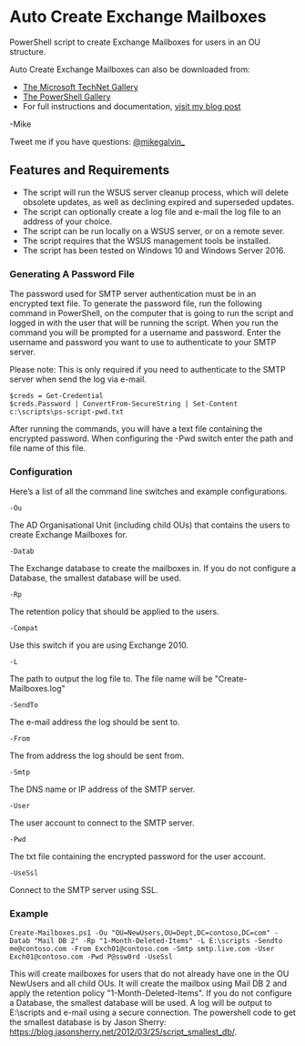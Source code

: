 # Auto Create Exchange Mailboxes

PowerShell script to create Exchange Mailboxes for users in an OU structure.

Auto Create Exchange Mailboxes can also be downloaded from:

* [The Microsoft TechNet Gallery](https://gallery.technet.microsoft.com/scriptcenter/Create-Exchange-Mailboxes-3b54f12c?redir=0)
* [The PowerShell Gallery](https://www.powershellgallery.com/packages/Create-Mailboxes)
* For full instructions and documentation, [visit my blog post](https://gal.vin/2017/06/07/powershell-create-mailboxes)

-Mike

Tweet me if you have questions: [@mikegalvin_](https://twitter.com/mikegalvin_)

## Features and Requirements

* The script will run the WSUS server cleanup process, which will delete obsolete updates, as well as declining expired and superseded updates.
* The script can optionally create a log file and e-mail the log file to an address of your choice.
* The script can be run locally on a WSUS server, or on a remote sever.
* The script requires that the WSUS management tools be installed.
* The script has been tested on Windows 10 and Windows Server 2016.

### Generating A Password File

The password used for SMTP server authentication must be in an encrypted text file. To generate the password file, run the following command in PowerShell, on the computer that is going to run the script and logged in with the user that will be running the script. When you run the command you will be prompted for a username and password. Enter the username and password you want to use to authenticate to your SMTP server.

Please note: This is only required if you need to authenticate to the SMTP server when send the log via e-mail.

```
$creds = Get-Credential
$creds.Password | ConvertFrom-SecureString | Set-Content c:\scripts\ps-script-pwd.txt
```

After running the commands, you will have a text file containing the encrypted password. When configuring the -Pwd switch enter the path and file name of this file.

### Configuration

Here’s a list of all the command line switches and example configurations.
```
-Ou
```
The AD Organisational Unit (including child OUs) that contains the users to create Exchange Mailboxes for.
```
-Datab
```
The Exchange database to create the mailboxes in. If you do not configure a Database, the smallest database will be used.
```
-Rp
```
The retention policy that should be applied to the users.
``` 
-Compat
```
Use this switch if you are using Exchange 2010.
```
-L
```
The path to output the log file to. The file name will be "Create-Mailboxes.log"
```
-SendTo
```
The e-mail address the log should be sent to.
```
-From
```
The from address the log should be sent from.
```
-Smtp
```
The DNS name or IP address of the SMTP server.
```
-User
```
The user account to connect to the SMTP server.
```
-Pwd
```
The txt file containing the encrypted password for the user account.
```
-UseSsl
```
Connect to the SMTP server using SSL.

### Example

```
Create-Mailboxes.ps1 -Ou "OU=NewUsers,OU=Dept,DC=contoso,DC=com" -Datab "Mail DB 2" -Rp "1-Month-Deleted-Items" -L E:\scripts -Sendto me@contoso.com -From Exch01@contoso.com -Smtp smtp.live.com -User Exch01@contoso.com -Pwd P@ssw0rd -UseSsl
```

This will create mailboxes for users that do not already have one in the OU NewUsers and all child OUs. It will create the mailbox using Mail DB 2 and apply the retention policy "1-Month-Deleted-Items". If you do not configure a Database, the smallest database will be used. A log will be output to E:\scripts and e-mail using a secure connection. The powershell code to get the smallest database is by Jason Sherry: https://blog.jasonsherry.net/2012/03/25/script_smallest_db/.
